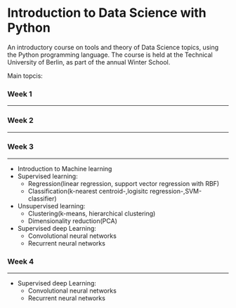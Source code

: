 # Introduction to Data Science with Python
An introductory course on tools and theory of Data Science topics, using the Python programming language. The course is held at the Technical University of Berlin, as part of the annual Winter School.

Main topcis:

### Week 1
---

### Week 2
---

### Week 3
---
- Introduction to Machine learning
- Supervised learning:
	- Regression(linear regression, support vector regression with RBF)
	- Classification(k-nearest centroid-,logisitc regression-,SVM-classifier)
- Unsupervised learning:
	- Clustering(k-means, hierarchical clustering)
	- Dimensionality reduction(PCA)
- Supervised deep Learning:
	- Convolutional neural networks
	- Recurrent neural networks
### Week 4
---
- Supervised deep Learning:
	- Convolutional neural networks
	- Recurrent neural networks

